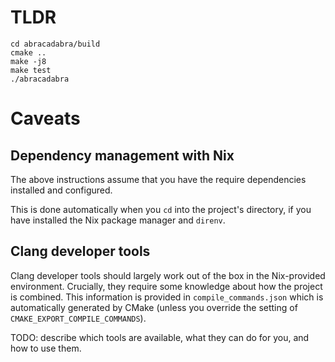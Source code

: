 # TLDR

```shell
cd abracadabra/build
cmake ..
make -j8
make test
./abracadabra
```

# Caveats

## Dependency management with Nix

The above instructions assume that you have the require dependencies installed
and configured.

This is done automatically when you `cd` into the project's directory, if you
have installed the Nix package manager and `direnv`.

## Clang developer tools

Clang developer tools should largely work out of the box in the Nix-provided
environment. Crucially, they require some knowledge about how the project is
combined. This information is provided in `compile_commands.json` which is
automatically generated by CMake (unless you override the setting of
`CMAKE_EXPORT_COMPILE_COMMANDS`).

TODO: describe which tools are available, what they can do for you, and how to
use them.

